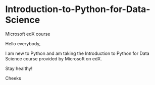 # Introduction-to-Python-for-Data-Science
Microsoft edX course

Hello everybody,

I am new to Python and am taking the Introduction to Python for Data Science course provided by Microsoft on edX.

Stay healthy!

Cheeks
